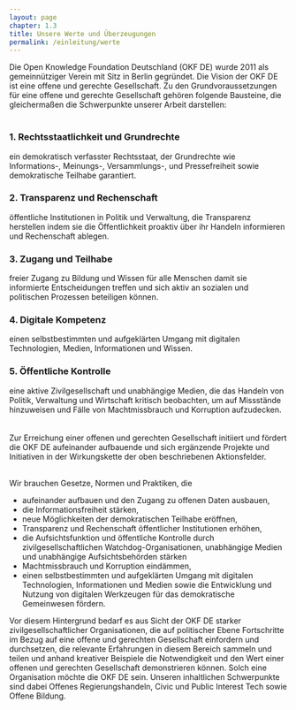 ```yaml
---
layout: page
chapter: 1.3
title: Unsere Werte und Überzeugungen
permalink: /einleitung/werte
---
```


Die Open Knowledge Foundation Deutschland (OKF DE) wurde 2011 als gemeinnütziger Verein mit Sitz in Berlin gegründet. Die Vision der OKF DE ist eine offene und gerechte Gesellschaft. Zu den Grundvoraussetzungen für eine offene und gerechte Gesellschaft gehören folgende Bausteine, die gleichermaßen die Schwerpunkte unserer Arbeit darstellen: 
<br><br>

### 1. Rechtsstaatlichkeit und Grundrechte
ein demokratisch verfasster Rechtsstaat, der Grundrechte wie Informations-, Meinungs-, Versammlungs-, und Pressefreiheit sowie demokratische Teilhabe garantiert.


### 2. Transparenz und Rechenschaft 
öffentliche Institutionen in Politik und Verwaltung, die Transparenz herstellen indem sie die Öffentlichkeit proaktiv über ihr Handeln informieren und Rechenschaft ablegen.


### 3. Zugang und Teilhabe
freier Zugang zu Bildung und Wissen für alle Menschen damit sie informierte Entscheidungen treffen und sich aktiv an sozialen und politischen Prozessen beteiligen können.


### 4. Digitale Kompetenz
einen selbstbestimmten und aufgeklärten Umgang mit digitalen Technologien, Medien, Informationen und Wissen.


### 5. Öffentliche Kontrolle
eine aktive Zivilgesellschaft und unabhängige Medien, die das Handeln von Politik, Verwaltung und Wirtschaft kritisch beobachten, um auf Missstände hinzuweisen und Fälle von Machtmissbrauch und Korruption aufzudecken.
<br>
<br><br>
Zur Erreichung einer offenen und gerechten Gesellschaft initiiert und fördert die OKF DE aufeinander aufbauende und sich ergänzende Projekte und Initiativen in der Wirkungskette der oben beschriebenen Aktionsfelder. 
<br>
<br>

Wir brauchen Gesetze, Normen und Praktiken, die 

* aufeinander aufbauen und den Zugang zu offenen Daten ausbauen, 
* die Informationsfreiheit stärken,
* neue Möglichkeiten der demokratischen Teilhabe eröffnen, 
* Transparenz und Rechenschaft öffentlicher Institutionen erhöhen, 
* die Aufsichtsfunktion und öffentliche Kontrolle durch zivilgesellschaftlichen Watchdog-Organisationen, unabhängige Medien und unabhängige Aufsichtsbehörden stärken
* Machtmissbrauch und Korruption eindämmen,
* einen selbstbestimmten und aufgeklärten Umgang mit digitalen Technologien, Informationen und Medien sowie die Entwicklung und Nutzung von digitalen Werkzeugen für das demokratische Gemeinwesen fördern.

Vor diesem Hintergrund bedarf es aus Sicht der OKF DE starker zivilgesellschaftlicher Organisationen, die auf politischer Ebene Fortschritte im Bezug auf eine offene und gerechten Gesellschaft einfordern und durchsetzen, die relevante Erfahrungen in diesem Bereich sammeln und teilen und anhand kreativer Beispiele die Notwendigkeit und den Wert einer offenen und gerechten Gesellschaft demonstrieren können. Solch eine Organisation möchte die OKF DE sein. Unseren inhaltlichen Schwerpunkte sind dabei Offenes Regierungshandeln, Civic und Public Interest Tech sowie Offene Bildung. 
